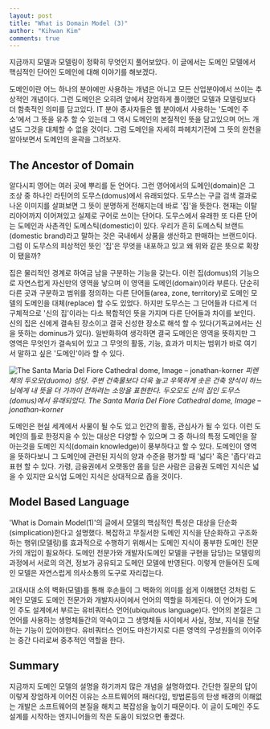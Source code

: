 ```yaml
---
layout: post
title: "What is Domain Model (3)"
author: "Kihwan Kim"
comments: true
---
```

지금까지 모델과 모델링이 정확히 무엇인지 풀어보았다. 이 글에서는 도메인 모델에서 핵심적인 단어인 도메인에 대해 이야기를 해보겠다.

도메인이란 어느 하나의 분야에만 사용하는 개념은 아니고 모든 산업분야에서 쓰이는 추상적인 개념이다. 그런 도메인은 오히려 앞에서 장엄하게 풀이했던 모델과 모델링보다 더 함축적인 의미를 담고있다. IT 분야 종사자들은 웹 분야에서 사용하는 '도메인 주소'에서 그 뜻을 유추 할 수 있는데 그 역시 도메인의 본질적인 뜻을 담고있으며 어느 개념도 그것을 대체할 수 없을 것이다. 그럼 도메인을 자세히 파헤치기전에 그 뜻의 원천을 알아보면서 도메인의 윤곽을 그려보자.

## The Ancestor of Domain
알다시피 영어는 여러 곳에 뿌리를 둔 언어다. 그런 영어에서의 도메인(domain)은 그 조상 중 하나인 라틴어의 도무스(domus)에서 유래되었다. 도무스는 구글 검색 결과로 나온 이미지를 살펴보면 그 뜻이 분명하게 전해지는데 바로 '집'을 뜻한다. 현재는 이탈리아어까지 이어져있고 실제로 구어로 쓰이는 단어다. 도무스에서 유래한 또 다른 단어는 도메인과 사촌격인 도메스틱(domestic)이 있다. 우리가 흔히 도메스틱 브랜드(domestic brand)라고 말하는 것은 국내에서 상품을 생산하고 판매하는 브랜드이다. 그럼 이 도무스의 피상적인 뜻인 '집'은 무엇을 내포하고 있고 왜 위와 같은 뜻으로 확장이 됐을까? 

집은 물리적인 경계로 하여금 남을 구분하는 기능을 갖는다. 이런 집(domus)의 기능으로 자연스럽게 자신만의 영역을 낳으며 이 영역을 도메인(domain)이라 부른다. 단순히 다른 곳과 구분하고 범위를 정의하는 다른 단어들(area, zone, territory)로 도메인 모델의 도메인을 대체(replace) 할 수도 있었다. 하지만 도무스는 그 단어들과 다르게 더 구체적으로 '신의 집'이라는 다소 복합적인 뜻을 가지며 다른 단어들과 차이를 보인다. 신의 집은 신에게 결속된 장소이고 결국 신성한 장소로 해석 할 수 있다(기독교에서는 신을 뜻하는 dominus가 있다).  일반화하여 생각하면 결국 도메인은 영역을 뜻하지만 그 영역은 무엇인가 결속되어 있고 그 무엇의 활동, 기능, 효과가 미치는 범위가 바로 여기서 말하고 싶은 '도메인'이라 할 수 있다.

![The Santa Maria Del Fiore Cathedral dome, Image – jonathan-korner](https://happist.com/wp-content/uploads/2018/12/%EC%9D%B4%ED%83%88%EB%A6%AC%EC%95%84-%EC%97%AC%ED%96%89-%ED%94%BC%EB%A0%8C%EC%B2%B4-%EC%82%B0%ED%83%80-%EB%A7%88%EB%A6%AC%EC%95%84-%EB%8D%B8-%ED%94%BC%EC%98%A4%EB%A0%88-%EC%84%B1%EB%8B%B9-%EB%91%90%EC%98%A4%EB%AA%A8-The-Santa-Maria-Del-Fiore-Cathedral-dome-Image-jonathan-korner-1024x682.jpg)
_피렌체의 두오모(duomo) 성당. 주변 건축물보다 더욱 높고 우뚝하게 솟은 건축 양식이 하느님에게 내 뜻을 더 가까이 전하려는 소망을 표현한다. 두오모도 신의 집인 도무스(domus)에서 유래되었다. The Santa Maria Del Fiore Cathedral dome, Image – jonathan-korner_

도메인은 현실 세계에서 사물이 될 수도 있고 인간의 활동, 관심사가 될 수 있다. 이런 도메인의 틀로 한정지을 수 있는 대상은 다양할 수 있으며 그 중 하나의 특정 도메인을 잘 아는것을 도메인 지식(domain knowledge)이 풍부하다고 할 수 있다. 도메인이 영역을 뜻하다보니 그 도메인에 관련된 지식의 양과 수준을 평가할 때 '넓다' 혹은 '좁다'라고 표현 할 수 있다. 가령, 금융권에서 오랫동안 몸을 담은 사람은 금융권 도메인 지식은 넓을 수 있지만 요식업 도메인 지식은 상대적으로 좁을 것이다. 

## Model Based Language 
'What is Domain Model(1)'의 글에서 모델의 핵심적인 특성은 대상을 단순화(simplication)한다고 설명했다. 복잡하고 무질서한 도메인 지식을 단순화하고 구조화하는 행위(모델링)를 효과적으로 수행하기 위해서는 도메인 지식이 풍부한 도메인 전문가의 개입이 필요하다. 도메인 전문가와 개발자(도메인 모델을 구현을 담당)는 모델링의 과정에서 서로의 의견, 정보가 공유되고 도메인 모델에 반영된다. 이렇게 만들어진 도메인 모델은 자연스럽게 의사소통의 도구로 자리잡는다. 

고대시대 소의 벽화(모델)를 통해 후손들이 그 벽화의 의미를 쉽게 이해했던 것처럼 도메인 모델도 도메인 전문가와 개발자사이에서 언어의 역할을 하게된다. 이 언어가 도메인 주도 설계에서 부르는 유비쿼터스 언어(ubiquitous language)다. 언어의 본질은 그 언어를 사용하는 생명체들간의 약속이고 그 생명체들 사이에서 사실, 정보, 지식을 전달하는 기능이 있어야한다. 유비쿼터스 언어도 마찬가지로 다른 영역의 구성원들의 이어주는 중간 다리로써 중추적인 역할을 한다. 

## Summary
지금까지 도메인 모델의 설명을 하기까지 많은 개념을 설명하였다. 간단한 질문의 답이 이렇게 장엄하게 이어진 이유는 소프트웨어의 패러다임, 방법론등의 탄생 배경의 이해없는 개발은 소프트웨어의 본질을 해치고 복잡성을 높이기 때문이다. 이 글이 도메인 주도 설계를 시작하는 엔지니어들의 작은 도움이 되었으면 좋겠다.















 


